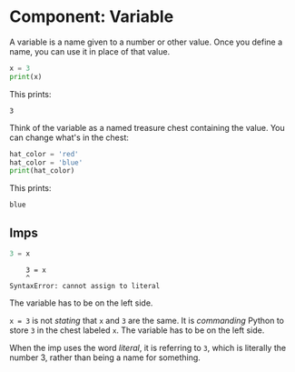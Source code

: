 # Component: Variable

A variable is a name given to a number or other value. Once you define a name, you can
use it in place of that value.

```python
x = 3
print(x)
```

This prints:

```
3
```

Think of the variable as a named treasure chest containing the value. You can
change what's in the chest:

```python
hat_color = 'red'
hat_color = 'blue'
print(hat_color)
```

This prints:

```
blue
```

## Imps

```python
3 = x
```

```
    3 = x
    ^
SyntaxError: cannot assign to literal
```

The variable has to be on the left side.

`x = 3` is not *stating* that `x` and `3` are the same. It is *commanding* Python to
store `3` in the chest labeled `x`. The variable has to be on the left side.

When the imp uses the word *literal*, it is referring to `3`, which is literally the
number 3, rather than being a name for something.
